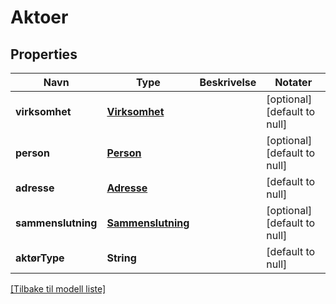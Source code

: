 # Aktoer

## Properties

| Navn               | Type                                    | Beskrivelse | Notater                      |
|--------------------|-----------------------------------------|-------------|------------------------------|
| **virksomhet**     | [**Virksomhet**](Virksomhet.md)         |             | [optional] [default to null] |
| **person**         | [**Person**](Person.md)                 |             | [optional] [default to null] |
| **adresse**        | [**Adresse**](Adresse.md)               |             | [default to null]            |
| **sammenslutning** | [**Sammenslutning**](Sammenslutning.md) |             | [optional] [default to null] |
| **aktørType**      | **String**                              |             | [default to null]            |

[[Tilbake til modell liste]](../index.md)

